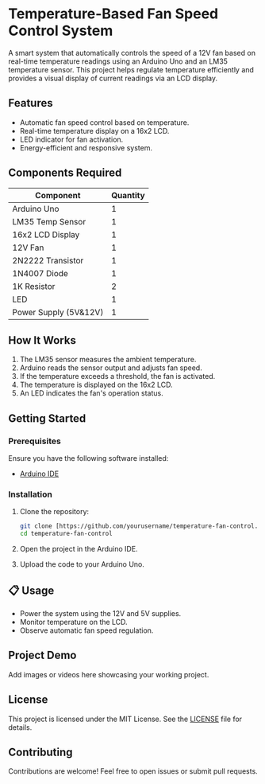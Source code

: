 # Temperature-Based Fan Speed Control System

A smart system that automatically controls the speed of a 12V fan based on real-time temperature readings using an Arduino Uno and an LM35 temperature sensor. This project helps regulate temperature efficiently and provides a visual display of current readings via an LCD display.

## Features

- Automatic fan speed control based on temperature.
- Real-time temperature display on a 16x2 LCD.
- LED indicator for fan activation.
- Energy-efficient and responsive system.

## Components Required

| Component             | Quantity |
|-----------------------|----------|
| Arduino Uno           | 1        |
| LM35 Temp Sensor      | 1        |
| 16x2 LCD Display      | 1        |
| 12V Fan               | 1        |
| 2N2222 Transistor     | 1        |
| 1N4007 Diode          | 1        |
| 1K Resistor           | 2        |
| LED                   | 1        |
| Power Supply (5V&12V) | 1        |

## How It Works

1. The LM35 sensor measures the ambient temperature.
2. Arduino reads the sensor output and adjusts fan speed.
3. If the temperature exceeds a threshold, the fan is activated.
4. The temperature is displayed on the 16x2 LCD.
5. An LED indicates the fan's operation status.

## Getting Started

### Prerequisites

Ensure you have the following software installed:
- [Arduino IDE](https://www.arduino.cc/en/software)

### Installation

1. Clone the repository:
   ```bash
   git clone [https://github.com/yourusername/temperature-fan-control.git
   cd temperature-fan-control
   ```

2. Open the project in the Arduino IDE.

3. Upload the code to your Arduino Uno.

## 📋 Usage

- Power the system using the 12V and 5V supplies.
- Monitor temperature on the LCD.
- Observe automatic fan speed regulation.

## Project Demo

Add images or videos here showcasing your working project.

## License

This project is licensed under the MIT License. See the [LICENSE](LICENSE) file for details.

## Contributing

Contributions are welcome! Feel free to open issues or submit pull requests.


